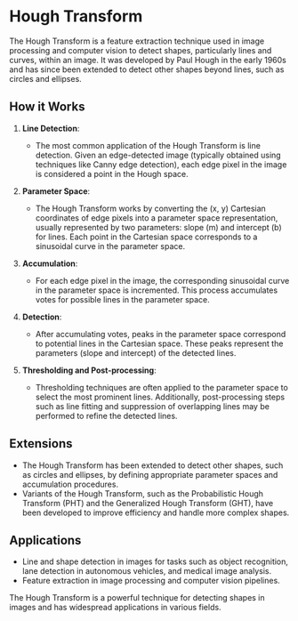 
# Hough Transform

The Hough Transform is a feature extraction technique used in image processing and computer vision to detect shapes, particularly lines and curves, within an image. It was developed by Paul Hough in the early 1960s and has since been extended to detect other shapes beyond lines, such as circles and ellipses.

## How it Works

1. **Line Detection**:
   - The most common application of the Hough Transform is line detection. Given an edge-detected image (typically obtained using techniques like Canny edge detection), each edge pixel in the image is considered a point in the Hough space.

2. **Parameter Space**:
   - The Hough Transform works by converting the (x, y) Cartesian coordinates of edge pixels into a parameter space representation, usually represented by two parameters: slope (m) and intercept (b) for lines. Each point in the Cartesian space corresponds to a sinusoidal curve in the parameter space.

3. **Accumulation**:
   - For each edge pixel in the image, the corresponding sinusoidal curve in the parameter space is incremented. This process accumulates votes for possible lines in the parameter space.

4. **Detection**:
   - After accumulating votes, peaks in the parameter space correspond to potential lines in the Cartesian space. These peaks represent the parameters (slope and intercept) of the detected lines.

5. **Thresholding and Post-processing**:
   - Thresholding techniques are often applied to the parameter space to select the most prominent lines. Additionally, post-processing steps such as line fitting and suppression of overlapping lines may be performed to refine the detected lines.

## Extensions

- The Hough Transform has been extended to detect other shapes, such as circles and ellipses, by defining appropriate parameter spaces and accumulation procedures.
- Variants of the Hough Transform, such as the Probabilistic Hough Transform (PHT) and the Generalized Hough Transform (GHT), have been developed to improve efficiency and handle more complex shapes.

## Applications

- Line and shape detection in images for tasks such as object recognition, lane detection in autonomous vehicles, and medical image analysis.
- Feature extraction in image processing and computer vision pipelines.

The Hough Transform is a powerful technique for detecting shapes in images and has widespread applications in various fields.
